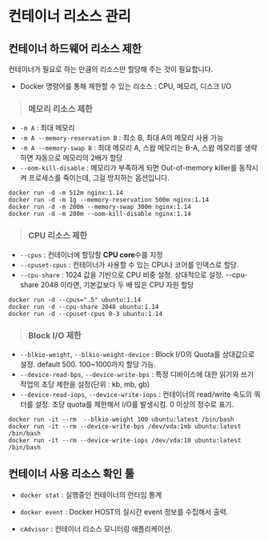 # 컨테이너 리소스 관리

## 컨테이너 하드웨어 리소스 제한

컨테이너가 필요로 하는 만큼의 리소스만 할당해 주는 것이 필요합니다.

- Docker 명령어를 통해 제한할 수 있는 리소스 : CPU, 메모리, 디스크 I/O

> <h3>메모리 리소스 제한</h3>

- `-m A` : 최대 메모리
- `-m A --memory-reservation B` : 최소 B, 최대 A의 메모리 사용 가능
- `-m A --memory-swap B` : 최대 메모리 A, 스왑 메모리는 B-A, 스왑 메모리를 생략하면 자동으로 메모리의 2배가 할당
- `--oom-kill-disable` : 메모리가 부족하게 되면 Out-of-memory killer를 동작시켜 프로세스를 죽이는데, 그걸 방지하는 옵션입니다.

```
docker run -d -m 512m nginx:1.14
docker run -d -m 1g --memory-reservation 500m nginx:1.14
docker run -d -m 200m --memory-swap 300m nginx:1.14
docker run -d -m 200m --oom-kill-disable nginx:1.14
```

> <h3>CPU 리소스 제한</h3>

- `--cpus` : 컨테이너에 할당할 **CPU core**수를 지정
- `--cpuset-cpus` : 컨테이너가 사용할 수 있는 CPU나 코어를 인덱스로 할당.
- `--cpu-share` : 1024 값을 기반으로 CPU 비중 설정. 상대적으로 설정. --cpu-share 2048 이라면, 기본값보다 두 배 많은 CPU 자원 할당

```
docker run -d --cpus=".5" ubuntu:1.14
docker run -d --cpu-share 2048 ubuntu:1.14
docker run -d --cpuset-cpus 0-3 ubuntu:1.14
```

> <h3>Block I/O 제한</h3>

- `--blkio-weight`, `--blkio-weight-device` : Block I/O의 Quota를 상대값으로 설정. default 500. 100~1000까지 할당 가능.
- `--device-read-bps`, `--device-write-bps` : 특정 디바이스에 대한 읽기와 쓰기 작업의 초당 제한을 설정(단위 : kb, mb, gb)
- `--device-read-iops`, `--device-write-iops` : 컨테이너의 read/write 속도의 쿼터를 설정. 초당 quota를 제한해서 I/O를 발생시킴. 0 이상의 정수로 표기.

```
docker run -it --rm  --blkio-weight 100 ubuntu:latest /bin/bash
docker run -it --rm --device-write-bps /dev/vda:1mb ubuntu:latest /bin/bash
docker run -it --rm --device-write-iops /dev/vda:10 ubuntu:latest /bin/bash
```

## 컨테이너 사용 리소스 확인 툴

- `docker stat` : 실행중인 컨테이너의 런타임 통계
- `docker event` : Docker HOST의 실시간 event 정보를 수집해서 출력.

- `cAdvisor` : 컨테이너 리소스 모니터링 애플리케이션.



